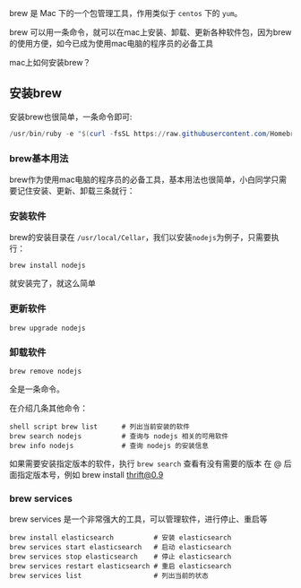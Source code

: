 brew 是 Mac 下的一个包管理工具，作用类似于 `centos` 下的 `yum`。

brew 可以用一条命令，就可以在mac上安装、卸载、更新各种软件包，因为brew的使用方便，如今已成为使用mac电脑的程序员的必备工具

mac上如何安装brew？

## 安装brew

安装brew也很简单，一条命令即可:

```powershell
/usr/bin/ruby -e "$(curl -fsSL https://raw.githubusercontent.com/Homebrew/install/master/install)"
```

### brew基本用法

brew作为使用mac电脑的程序员的必备工具，基本用法也很简单，小白同学只需要记住安装、更新、卸载三条就行：

### 安装软件

brew的安装目录在 `/usr/local/Cellar`，我们以安装`nodejs`为例子，只需要执行：

```text
brew install nodejs
```

就安装完了，就这么简单

### 更新软件

```text
brew upgrade nodejs
```

### 卸载软件

```text
brew remove nodejs
```

全是一条命令。

在介绍几条其他命令：

```text
shell script brew list      # 列出当前安装的软件 
brew search nodejs          # 查询与 nodejs 相关的可用软件 
brew info nodejs            # 查询 nodejs 的安装信息
```

如果需要安装指定版本的软件，执行 `brew search` 查看有没有需要的版本 在 @ 后面指定版本号，例如 brew install thrift@0.9

### brew services

brew services 是一个非常强大的工具，可以管理软件，进行停止、重启等

```text
brew install elasticsearch          # 安装 elasticsearch
brew services start elasticsearch   # 启动 elasticsearch
brew services stop elasticsearch    # 停止 elasticsearch
brew services restart elasticsearch # 重启 elasticsearch
brew services list                  # 列出当前的状态
```